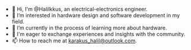 - 👋 Hi, I'm @Halilkkus, an electrical-electronics engineer.
- 👀 I’m interested in hardware design and software development in my field.
- 🌱 I’m currently in the process of learning more about hardware.
- 💞️ I'm eager to exchange experiences and insights with the community.
- 📫 How to reach me at karakus_halil@outlook.com.

<!---
Halilkkus/Halilkkus is a ✨ special ✨ repository because its `README.md` (this file) appears on your GitHub profile.
You can click the Preview link to take a look at your changes.
--->
